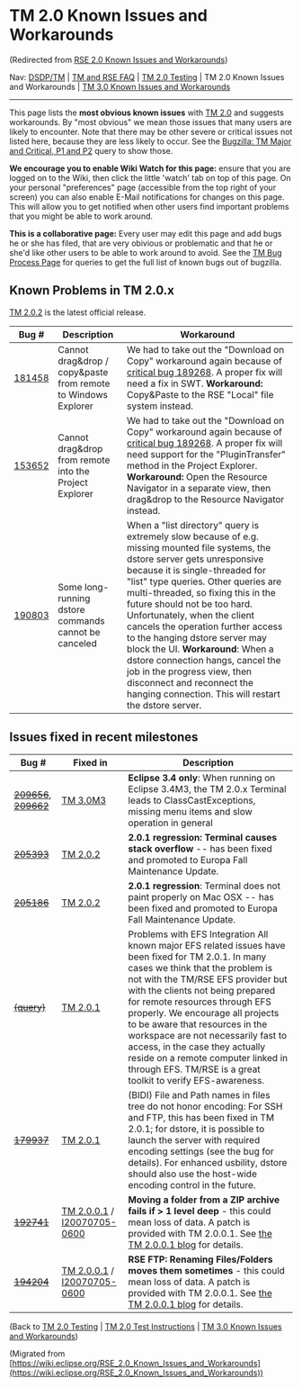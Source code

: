 

TM 2.0 Known Issues and Workarounds
===================================

(Redirected from [RSE 2.0 Known Issues and Workarounds](./index.php?title=RSE_2.0_Known_Issues_and_Workarounds&redirect=no "RSE 2.0 Known Issues and Workarounds"))

Nav: [DSDP/TM](./TM "DSDP/TM") | [TM and RSE FAQ](./TM_and_RSE_FAQ "TM and RSE FAQ") | [TM 2.0 Testing](./TM_2.0_Testing "TM 2.0 Testing") | TM 2.0 Known Issues and Workarounds | [TM 3.0 Known Issues and Workarounds](./TM_3.0_Known_Issues_and_Workarounds "TM 3.0 Known Issues and Workarounds")

* * *

This page lists the **most obvious known issues** with [TM 2.0](http://download.eclipse.org/dsdp/tm/downloads/) and suggests workarounds. By "most obvious" we mean those issues that many users are likely to encounter. Note that there may be other severe or critical issues not listed here, because they are less likely to occur. See the [Bugzilla: TM Major and Critical, P1 and P2](https://bugs.eclipse.org/bugs/buglist.cgi?query_format=advanced&classification=DSDP&product=Target+Management&bug_status=UNCONFIRMED&bug_status=NEW&bug_status=ASSIGNED&bug_status=REOPENED&cmdtype=doit&field0-0-0=priority&type0-0-0=regexp&value0-0-0=P%5B12%5D&field0-0-1=bug_severity&type0-0-1=regexp&value0-0-1=blocker%7Ccritical%7Cmajor) query to show those.

**We encourage you to enable Wiki Watch for this page:** ensure that you are logged on to the Wiki, then click the little 'watch' tab on top of this page. On your personal "preferences" page (accessible from the top right of your screen) you can also enable E-Mail notifications for changes on this page. This will allow you to get notified when other users find important problems that you might be able to work around.

**This is a collaborative page:** Every user may edit this page and add bugs he or she has filed, that are very obivious or problematic and that he or she'd like other users to be able to work around to avoid. See the [TM Bug Process Page](https://www.eclipse.org/dsdp/tm/development/bug_process.php) for queries to get the full list of known bugs out of bugzilla.  

Known Problems in TM 2.0.x
--------------------------

[TM 2.0.2](http://download.eclipse.org/dsdp/tm/downloads/drops/R-2.0.2-200711131300/) is the latest official release.

| **Bug #** | **Description** | **Workaround** |
| --- | --- | --- |
| [181458](https://bugs.eclipse.org/bugs/show_bug.cgi?id=181458) | Cannot drag&drop / copy&paste from remote to Windows Explorer | We had to take out the "Download on Copy" workaround again because of [critical bug 189268](https://bugs.eclipse.org/bugs/show_bug.cgi?id=189268). A proper fix will need a fix in SWT. **Workaround:** Copy&Paste to the RSE "Local" file system instead. |
| [153652](https://bugs.eclipse.org/bugs/show_bug.cgi?id=153652) | Cannot drag&drop from remote into the Project Explorer | We had to take out the "Download on Copy" workaround again because of [critical bug 189268](https://bugs.eclipse.org/bugs/show_bug.cgi?id=189268). A proper fix will need support for the "PluginTransfer" method in the Project Explorer. **Workaround:** Open the Resource Navigator in a separate view, then drag&drop to the Resource Navigator instead. |
| [190803](https://bugs.eclipse.org/bugs/show_bug.cgi?id=190803) | Some long-running dstore commands cannot be canceled | When a "list directory" query is extremely slow because of e.g. missing mounted file systems, the dstore server gets unresponsive because it is single-threaded for "list" type queries. Other queries are multi-threaded, so fixing this in the future should not be too hard. Unfortunately, when the client cancels the operation further access to the hanging dstore server may block the UI. **Workaround**: When a dstore connection hangs, cancel the job in the progress view, then disconnect and reconnect the hanging connection. This will restart the dstore server. |

Issues fixed in recent milestones
---------------------------------

| **Bug #** | **Fixed in** | **Description** |
| --- | --- | --- |
| ~~[209656](https://bugs.eclipse.org/bugs/show_bug.cgi?id=209656)~~, ~~[209662](https://bugs.eclipse.org/bugs/show_bug.cgi?id=209662)~~ | [TM 3.0M3](http://download.eclipse.org/dsdp/tm/downloads/drops/S-3.0M3-200711141025/) | **Eclipse 3.4 only**: When running on Eclipse 3.4M3, the TM 2.0.x Terminal leads to ClassCastExceptions, missing menu items and slow operation in general |
| ~~[205393](https://bugs.eclipse.org/bugs/show_bug.cgi?id=205393)~~ | [TM 2.0.2](http://download.eclipse.org/dsdp/tm/downloads/drops/R-2.0.2-200711131300/) | **2.0.1 regression: Terminal causes stack overflow** \-\- has been fixed and promoted to Europa Fall Maintenance Update. |
| ~~[205186](https://bugs.eclipse.org/bugs/show_bug.cgi?id=205186)~~ | [TM 2.0.2](http://download.eclipse.org/dsdp/tm/downloads/drops/R-2.0.2-200711131300/) | **2.0.1 regression**: Terminal does not paint properly on Mac OSX -- has been fixed and promoted to Europa Fall Maintenance Update. |
| ~~[(query)](https://bugs.eclipse.org/bugs/buglist.cgi?query_format=advanced&short_desc_type=substring&short_desc=%5Befs&classification=DSDP&product=Target+Management&target_milestone=---&target_milestone=2.0.1&target_milestone=Future&cmdtype=doit)~~ | [TM 2.0.1](http://download.eclipse.org/dsdp/tm/downloads/drops/R-2.0.1-200709262145/) | Problems with EFS Integration  All known major EFS related issues have been fixed for TM 2.0.1. In many cases we think that the problem is not with the TM/RSE EFS provider but with the clients not being prepared for remote resources through EFS properly. We encourage all projects to be aware that resources in the workspace are not necessarily fast to access, in the case they actually reside on a remote computer linked in through EFS. TM/RSE is a great toolkit to verify EFS-awareness.   |
| ~~[179937](https://bugs.eclipse.org/bugs/show_bug.cgi?id=179937)~~ | [TM 2.0.1](http://download.eclipse.org/dsdp/tm/downloads/drops/R-2.0.1-200709262145/) | (BIDI) File and Path names in files tree do not honor encoding: For SSH and FTP, this has been fixed in TM 2.0.1; for dstore, it is possible to launch the server with required encoding settings (see the bug for details). For enhanced usbility, dstore should also use the host-wide encoding control in the future. |
| ~~[192741](https://bugs.eclipse.org/bugs/show_bug.cgi?id=192741)~~ | [TM 2.0.0.1](http://download.eclipse.org/dsdp/tm/downloads/drops/R-2.0.0.1-200707061039/) / [I20070705-0600](http://download.eclipse.org/dsdp/tm/downloads/) | **Moving a folder from a ZIP archive fails if > 1 level deep** \- this could mean loss of data.  A patch is provided with TM 2.0.0.1. See [the TM 2.0.0.1 blog](http://tmober.blogspot.com/2007/07/dsdp-tm-rse-2001-critical-patch-release.html) for details.   |
| ~~[194204](https://bugs.eclipse.org/bugs/show_bug.cgi?id=194204)~~ | [TM 2.0.0.1](http://download.eclipse.org/dsdp/tm/downloads/drops/R-2.0.0.1-200707061039/) / [I20070705-0600](http://download.eclipse.org/dsdp/tm/downloads/) | **RSE FTP: Renaming Files/Folders moves them sometimes** \- this could mean loss of data. A patch is provided with TM 2.0.0.1. See [the TM 2.0.0.1 blog](http://tmober.blogspot.com/2007/07/dsdp-tm-rse-2001-critical-patch-release.html) for details. |

  
(Back to [TM 2.0 Testing](./TM_2.0_Testing "TM 2.0 Testing") | [TM 2.0 Test Instructions](./TM_2.0_Test_Instructions "TM 2.0 Test Instructions") | [TM 3.0 Known Issues and Workarounds](./TM_3.0_Known_Issues_and_Workarounds "TM 3.0 Known Issues and Workarounds"))


(Migrated from [https://wiki.eclipse.org/RSE_2.0_Known_Issues_and_Workarounds](https://wiki.eclipse.org/RSE_2.0_Known_Issues_and_Workarounds))
